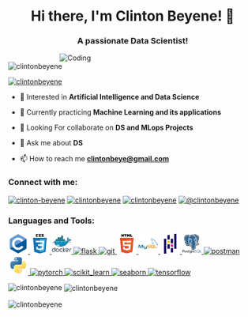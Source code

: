 <h1 align="center">Hi there, I'm Clinton Beyene! 👋</h1>
<h3 align="center">A passionate Data Scientist!</h3>
<img align="right" alt="Coding" width="400" src="https://cdn.prod.website-files.com/620d42e86cb8ec4d0839e59d/620d42e96cb8ecb25939f4e1_data-science-workflow-hero-image-p-800.png">

<p align="left"> <img src="https://komarev.com/ghpvc/?username=clintonbeyene&label=Profile%20views&color=0e75b6&style=flat" alt="clintonbeyene" /> </p>

<p align="left"> <a href="https://twitter.com/@clintonbeyene" target="blank"><img src="https://img.shields.io/twitter/follow/clintonbeyene?logo=twitter&style=for-the-badge" alt="clintonbeyene" /></a> </p>

- 👀 Interested in **Artificial Intelligence and Data Science**

- 🌱 Currently practicing **Machine Learning and its applications**

- 👯 Looking For collaborate on **DS and MLops Projects**

- 💬 Ask me about **DS**

- 📫 How to reach me **clintonbeye@gmail.com**

<h3 align="left">Connect with me:</h3>
<p align="left">
<a href="https://linkedin.com/in/clinton-beyene" target="blank"><img align="center" src="https://raw.githubusercontent.com/rahuldkjain/github-profile-readme-generator/master/src/images/icons/Social/linked-in-alt.svg" alt="clinton-beyene" height="30" width="40" /></a>
<a href="https://www.leetcode.com/clintonbeyene" target="blank"><img align="center" src="https://raw.githubusercontent.com/rahuldkjain/github-profile-readme-generator/master/src/images/icons/Social/leet-code.svg" alt="clintonbeyene" height="30" width="40" /></a>
<a href="https://kaggle.com/clintonbeyene" target="blank"><img align="center" src="https://raw.githubusercontent.com/rahuldkjain/github-profile-readme-generator/master/src/images/icons/Social/kaggle.svg" alt="clintonbeyene" height="30" width="40" /></a>
<a href="https://twitter.com/@clintonbeyene" target="blank"><img align="center" src="https://raw.githubusercontent.com/rahuldkjain/github-profile-readme-generator/master/src/images/icons/Social/twitter.svg" alt="@clintonbeyene" height="30" width="40" /></a>
</p>

<h3 align="left">Languages and Tools:</h3>
<p align="left"> <a href="https://www.cprogramming.com/" target="_blank" rel="noreferrer"> <img src="https://raw.githubusercontent.com/devicons/devicon/master/icons/c/c-original.svg" alt="c" width="40" height="40"/> </a> <a href="https://www.w3schools.com/css/" target="_blank" rel="noreferrer"> <img src="https://raw.githubusercontent.com/devicons/devicon/master/icons/css3/css3-original-wordmark.svg" alt="css3" width="40" height="40"/> </a> <a href="https://www.docker.com/" target="_blank" rel="noreferrer"> <img src="https://raw.githubusercontent.com/devicons/devicon/master/icons/docker/docker-original-wordmark.svg" alt="docker" width="40" height="40"/> </a> <a href="https://flask.palletsprojects.com/" target="_blank" rel="noreferrer"> <img src="https://www.vectorlogo.zone/logos/pocoo_flask/pocoo_flask-icon.svg" alt="flask" width="40" height="40"/> </a> <a href="https://git-scm.com/" target="_blank" rel="noreferrer"> <img src="https://www.vectorlogo.zone/logos/git-scm/git-scm-icon.svg" alt="git" width="40" height="40"/> </a> <a href="https://www.w3.org/html/" target="_blank" rel="noreferrer"> <img src="https://raw.githubusercontent.com/devicons/devicon/master/icons/html5/html5-original-wordmark.svg" alt="html5" width="40" height="40"/> </a> <a href="https://www.mysql.com/" target="_blank" rel="noreferrer"> <img src="https://raw.githubusercontent.com/devicons/devicon/master/icons/mysql/mysql-original-wordmark.svg" alt="mysql" width="40" height="40"/> </a> <a href="https://pandas.pydata.org/" target="_blank" rel="noreferrer"> <img src="https://raw.githubusercontent.com/devicons/devicon/2ae2a900d2f041da66e950e4d48052658d850630/icons/pandas/pandas-original.svg" alt="pandas" width="40" height="40"/> </a> <a href="https://www.postgresql.org" target="_blank" rel="noreferrer"> <img src="https://raw.githubusercontent.com/devicons/devicon/master/icons/postgresql/postgresql-original-wordmark.svg" alt="postgresql" width="40" height="40"/> </a> <a href="https://postman.com" target="_blank" rel="noreferrer"> <img src="https://www.vectorlogo.zone/logos/getpostman/getpostman-icon.svg" alt="postman" width="40" height="40"/> </a> <a href="https://www.python.org" target="_blank" rel="noreferrer"> <img src="https://raw.githubusercontent.com/devicons/devicon/master/icons/python/python-original.svg" alt="python" width="40" height="40"/> </a> <a href="https://pytorch.org/" target="_blank" rel="noreferrer"> <img src="https://www.vectorlogo.zone/logos/pytorch/pytorch-icon.svg" alt="pytorch" width="40" height="40"/> </a> <a href="https://scikit-learn.org/" target="_blank" rel="noreferrer"> <img src="https://upload.wikimedia.org/wikipedia/commons/0/05/Scikit_learn_logo_small.svg" alt="scikit_learn" width="40" height="40"/> </a> <a href="https://seaborn.pydata.org/" target="_blank" rel="noreferrer"> <img src="https://seaborn.pydata.org/_images/logo-mark-lightbg.svg" alt="seaborn" width="40" height="40"/> </a> <a href="https://www.tensorflow.org" target="_blank" rel="noreferrer"> <img src="https://www.vectorlogo.zone/logos/tensorflow/tensorflow-icon.svg" alt="tensorflow" width="40" height="40"/> </a> </p>

<p><img align="left" src="https://github-readme-stats.vercel.app/api/top-langs?username=clintonbeyene&show_icons=true&locale=en&layout=compact" alt="clintonbeyene" /></p>

<p>&nbsp;<img align="center" src="https://github-readme-stats.vercel.app/api?username=clintonbeyene&show_icons=true&locale=en" alt="clintonbeyene" /></p>

<p><img align="center" src="https://github-readme-streak-stats.herokuapp.com/?user=clintonbeyene&" alt="clintonbeyene" /></p>

